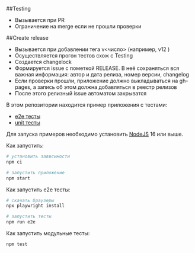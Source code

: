 ##Testing

- Вызывается при PR
- Ограничение на merge если не прошли проверки

##Create release

- Вызывается при добавлении тега v<число> (например, v12 )
- Осуществляется прогон тестов схож с Testing
- Создается changelock
- Формируется issue с пометкой RELEASE. В неё сохраняться вся важная информация: автор и дата релиза, номер версии, changelog
- Eсли проверки прошли, приложение должно выкладываться на gh-pages, а запись об этом должна добавляться в реестр релизов
- После этого релизный issue автоматом закрыватся

В этом репозитории находится пример приложения с тестами:

- [e2e тесты](e2e/example.spec.ts)
- [unit тесты](src/example.test.tsx)

Для запуска примеров необходимо установить [NodeJS](https://nodejs.org/en/download/) 16 или выше.

Как запустить:

```sh
# установить зависимости
npm ci

# запустить приложение
npm start
```

Как запустить e2e тесты:

```sh
# скачать браузеры
npx playwright install

# запустить тесты
npm run e2e
```

Как запустить модульные тесты:

```sh
npm test
```
